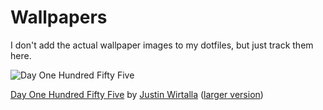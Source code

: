 # Wallpapers

I don't add the actual wallpaper images to my dotfiles, but just track them here.

![Day One Hundred Fifty Five](https://4kwallpapers.com/images/walls/thumbs_3t/21293.jpg)

[Day One Hundred Fifty Five](https://www.instagram.com/p/CeZd7sdPUGn/)
by [Justin Wirtalla](https://www.wirtalla.com/)
([larger version](https://4kwallpapers.com/nature/black-and-white-21293.html))
